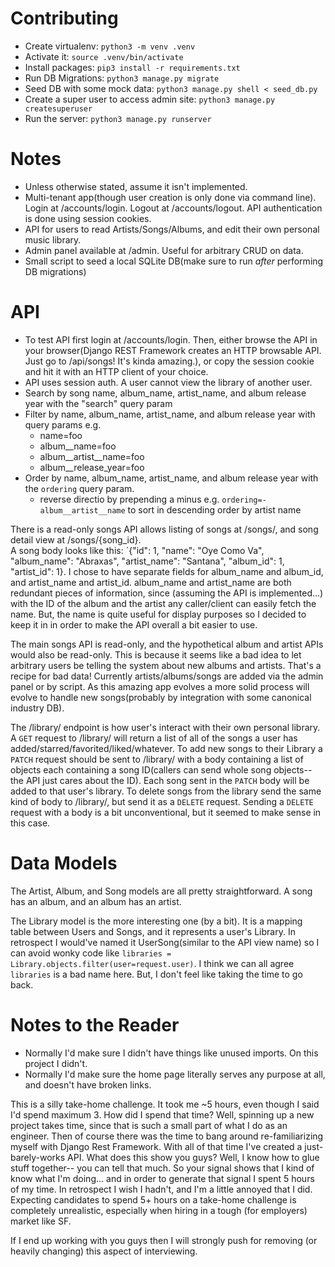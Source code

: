 Contributing
============

* Create virtualenv: `python3 -m venv .venv`
* Activate it: `source .venv/bin/activate`
* Install packages: `pip3 install -r requirements.txt`
* Run DB Migrations: `python3 manage.py migrate`
* Seed DB with some mock data: `python3 manage.py shell < seed_db.py`
* Create a super user to access admin site: `python3 manage.py createsuperuser`
* Run the server: `python3 manage.py runserver`

Notes
=====

* Unless otherwise stated, assume it isn't implemented.
* Multi-tenant app(though user creation is only done via command line). Login at /accounts/login.  Logout at /accounts/logout.  API authentication is done using session cookies.
* API for users to read Artists/Songs/Albums, and edit their own personal music library.
* Admin panel available at /admin. Useful for arbitrary CRUD on data.
* Small script to seed a local SQLite DB(make sure to run *after* performing DB migrations)

API
===

* To test API first login at /accounts/login.  Then, either browse the API in your browser(Django REST Framework creates an HTTP browsable API.  Just go to /api/songs!  It's kinda amazing.), or copy the session cookie and hit it with an HTTP client of your choice.
* API uses session auth.  A user cannot view the library of another user.
* Search by song name, album_name, artist_name, and album release year with the "search" query param
* Filter by name, album_name, artist_name, and album release year with query params e.g.
	* name=foo
	* album__name=foo
	* album__artist__name=foo
	* album__release_year=foo
* Order by name, album_name, artist_name, and album release year with the `ordering` query param.
	* reverse directio by prepending a minus e.g. `ordering=-album__artist__name` to sort in descending order by artist name


There is a read-only songs API allows listing of songs at /songs/, and song detail view at /songs/{song_id}.  
A song body looks like this: `{"id": 1, "name": "Oye Como Va", "album_name": "Abraxas", "artist_name": "Santana", "album_id": 1, "artist_id": 1}.  I chose to have separate fields for album_name and album_id, and artist_name and artist_id.  album_name and artist_name are both redundant pieces of information, since (assuming the API is implemented...) with the ID of the album and the artist any caller/client can easily fetch the name.  But, the name is quite useful for display purposes so I decided to keep it in in order to make the API overall a bit easier to use.

The main songs API is read-only, and the hypothetical album and artist APIs would also be read-only.  This is because it seems like a bad idea to let arbitrary users be telling the system about new albums and artists.  That's a recipe for bad data!  Currently artists/albums/songs are added via the admin panel or by script.  As this amazing app evolves a more solid process will evolve to handle new songs(probably by integration with some canonical industry DB).

The /library/ endpoint is how user's interact with their own personal library.  A `GET` request to /library/ will return a list of all of the songs a user has added/starred/favorited/liked/whatever.  To add new songs to their Library a `PATCH` request should be sent to /library/ with a body containing a list of objects each containing a song ID(callers can send whole song objects-- the API just cares about the ID).  Each song sent in the `PATCH` body will be added to that user's library.  To delete songs from the library send the same kind of body to /library/, but send it as a `DELETE` request.  Sending a `DELETE` request with a body is a bit unconventional, but it seemed to make sense in this case.

Data Models
===========
The Artist, Album, and Song models are all pretty straightforward.  A song has an album, and an album has an artist.

The Library model is the more interesting one (by a bit).  It is a mapping table between Users and Songs, and it represents a user's Library.  In retrospect I would've named it UserSong(similar to the API view name) so I can avoid wonky code like `libraries = Library.objects.filter(user=request.user)`.  I think we can all agree `libraries` is a bad name here.  But, I don't feel like taking the time to go back.

Notes to the Reader
===================

* Normally I'd make sure I didn't have things like unused imports.  On this project I didn't.
* Normally I'd make sure the home page literally serves any purpose at all, and doesn't have broken links.

This is a silly take-home challenge.  It took me ~5 hours, even though I said I'd spend maximum 3.  How did I spend that time?  Well, spinning up a new project takes time, since that is such a small part of what I do as an engineer.  Then of course there was the time to bang around re-familiarizing myself with Django Rest Framework.  With all of that time I've created a just-barely-works API.  What does this show you guys?  Well, I know how to glue stuff together-- you can tell that much.  So your signal shows that I kind of know what I'm doing... and in order to generate that signal I spent 5 hours of my time.  In retrospect I wish I hadn't, and I'm a little annoyed that I did.  Expecting candidates to spend 5+ hours on a take-home challenge is completely unrealistic, especially when hiring in a tough (for employers) market like SF.

If I end up working with you guys then I will strongly push for removing (or heavily changing) this aspect of interviewing.